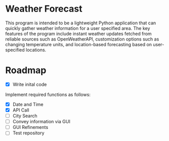 # Weather Forecast
This program is intended to be a lightweight Python application that can quickly gather weather information for a user specified area.
The key features of the program include instant weather updates fetched from reliable sources such as OpenWeatherAPI, customization options such as changing temperature units, and location-based forecasting based on user-specified locations.

# Roadmap
- [x] Write inital code

Implement required functions as follows:

- [x] Date and Time
- [x] API Call
- [ ] City Search
- [ ] Convey information via GUI
- [ ] GUI Refinements
- [ ] Test repository
